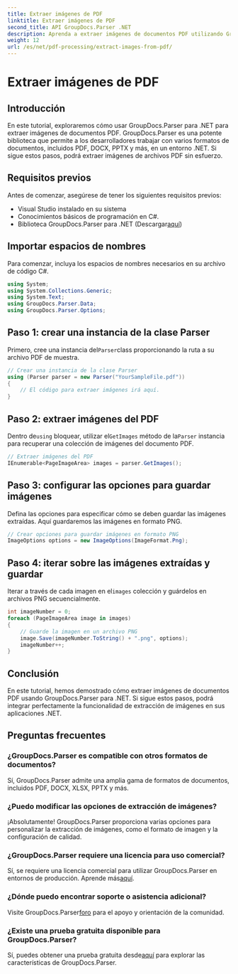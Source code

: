 ```yaml
---
title: Extraer imágenes de PDF
linktitle: Extraer imágenes de PDF
second_title: API GroupDocs.Parser .NET
description: Aprenda a extraer imágenes de documentos PDF utilizando GroupDocs.Parser para .NET. Guía paso a paso con ejemplos de código.
weight: 12
url: /es/net/pdf-processing/extract-images-from-pdf/
---
```


# Extraer imágenes de PDF

## Introducción
En este tutorial, exploraremos cómo usar GroupDocs.Parser para .NET para extraer imágenes de documentos PDF. GroupDocs.Parser es una potente biblioteca que permite a los desarrolladores trabajar con varios formatos de documentos, incluidos PDF, DOCX, PPTX y más, en un entorno .NET. Si sigue estos pasos, podrá extraer imágenes de archivos PDF sin esfuerzo.
## Requisitos previos
Antes de comenzar, asegúrese de tener los siguientes requisitos previos:
- Visual Studio instalado en su sistema
- Conocimientos básicos de programación en C#.
-  Biblioteca GroupDocs.Parser para .NET (Descargar[aquí](https://releases.groupdocs.com/parser/net/))

## Importar espacios de nombres
Para comenzar, incluya los espacios de nombres necesarios en su archivo de código C#.
```csharp
using System;
using System.Collections.Generic;
using System.Text;
using GroupDocs.Parser.Data;
using GroupDocs.Parser.Options;
```
## Paso 1: crear una instancia de la clase Parser
 Primero, cree una instancia del`Parser`class proporcionando la ruta a su archivo PDF de muestra.
```csharp
// Crear una instancia de la clase Parser
using (Parser parser = new Parser("YourSampleFile.pdf"))
{
    // El código para extraer imágenes irá aquí.
}
```
## Paso 2: extraer imágenes del PDF
 Dentro de`using` bloquear, utilizar el`GetImages` método de la`Parser` instancia para recuperar una colección de imágenes del documento PDF.
```csharp
// Extraer imágenes del PDF
IEnumerable<PageImageArea> images = parser.GetImages();
```
## Paso 3: configurar las opciones para guardar imágenes
Defina las opciones para especificar cómo se deben guardar las imágenes extraídas. Aquí guardaremos las imágenes en formato PNG.
```csharp
// Crear opciones para guardar imágenes en formato PNG
ImageOptions options = new ImageOptions(ImageFormat.Png);
```
## Paso 4: iterar sobre las imágenes extraídas y guardar
 Iterar a través de cada imagen en el`images` colección y guárdelos en archivos PNG secuencialmente.
```csharp
int imageNumber = 0;
foreach (PageImageArea image in images)
{
    // Guarde la imagen en un archivo PNG
    image.Save(imageNumber.ToString() + ".png", options);
    imageNumber++;
}
```

## Conclusión
En este tutorial, hemos demostrado cómo extraer imágenes de documentos PDF usando GroupDocs.Parser para .NET. Si sigue estos pasos, podrá integrar perfectamente la funcionalidad de extracción de imágenes en sus aplicaciones .NET.

## Preguntas frecuentes
### ¿GroupDocs.Parser es compatible con otros formatos de documentos?
Sí, GroupDocs.Parser admite una amplia gama de formatos de documentos, incluidos PDF, DOCX, XLSX, PPTX y más.
### ¿Puedo modificar las opciones de extracción de imágenes?
¡Absolutamente! GroupDocs.Parser proporciona varias opciones para personalizar la extracción de imágenes, como el formato de imagen y la configuración de calidad.
### ¿GroupDocs.Parser requiere una licencia para uso comercial?
 Sí, se requiere una licencia comercial para utilizar GroupDocs.Parser en entornos de producción. Aprende más[aquí](https://purchase.groupdocs.com/buy).
### ¿Dónde puedo encontrar soporte o asistencia adicional?
 Visite GroupDocs.Parser[foro](https://forum.groupdocs.com/c/parser/17) para el apoyo y orientación de la comunidad.
### ¿Existe una prueba gratuita disponible para GroupDocs.Parser?
 Sí, puedes obtener una prueba gratuita desde[aquí](https://releases.groupdocs.com/) para explorar las características de GroupDocs.Parser.